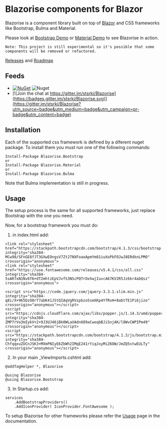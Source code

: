 # Blazorise components for Blazor

Blazorise is a component library built on top of [Blazor](https://blazor.net/) and CSS frameworks like Bootstrap, Bulma and Material.

Please look at [Bootstrap Demo](https://blazorisedemo.azurewebsites.net/) or [Material Demo](https://blazorisematerialdemo.azurewebsites.net) to see Blazorise in action.

```
Note: This project is still experimental so it's possible that some components will be removed or refactored.
```

[Releases](https://blazorise.com/docs/releases/) and [Roadmap](https://blazorise.com/docs/roadmap/)

## Feeds

* [![NuGet](https://img.shields.io/nuget/vpre/Blazorise.svg)](https://www.nuget.org/profiles/stsrki) ![Nuget](https://img.shields.io/nuget/dt/Blazorise.svg)
* [![Join the chat at https://gitter.im/stsrki/Blazorise](https://badges.gitter.im/stsrki/Blazorise.svg)](https://gitter.im/stsrki/Blazorise?utm_source=badge&utm_medium=badge&utm_campaign=pr-badge&utm_content=badge)

## Installation

Each of the supported css framework is defined by a diferent nuget package. To install them you must run one of the following commands:

```
Install-Package Blazorise.Bootstrap
or
Install-Package Blazorise.Material
or
Install-Package Blazorise.Bulma
```
Note that Bulma implementation is still in progress.

## Usage

The setup process is the same for all supported frameworks, just replace Bootstrap with the one you need.

Now, for a bootstrap framework you must do:

1. in index.html add:

```
<link rel="stylesheet" href="https://stackpath.bootstrapcdn.com/bootstrap/4.1.3/css/bootstrap.min.css" integrity="sha384-MCw98/SFnGE8fJT3GXwEOngsV7Zt27NXFoaoApmYm81iuXoPkFOJwJ8ERdknLPMO" crossorigin="anonymous">
<link rel="stylesheet" href="https://use.fontawesome.com/releases/v5.4.1/css/all.css" integrity="sha384-5sAR7xN1Nv6T6+dT2mhtzEpVJvfS3NScPQTrOxhwjIuvcA67KV2R5Jz6kr4abQsz" crossorigin="anonymous">

<script src="https://code.jquery.com/jquery-3.3.1.slim.min.js" integrity="sha384-q8i/X+965DzO0rT7abK41JStQIAqVgRVzpbzo5smXKp4YfRvH+8abtTE1Pi6jizo" crossorigin="anonymous"></script>
<script src="https://cdnjs.cloudflare.com/ajax/libs/popper.js/1.14.3/umd/popper.min.js" integrity="sha384-ZMP7rVo3mIykV+2+9J3UJ46jBk0WLaUAdn689aCwoqbBJiSnjAK/l8WvCWPIPm49" crossorigin="anonymous"></script>
<script src="https://stackpath.bootstrapcdn.com/bootstrap/4.1.3/js/bootstrap.min.js" integrity="sha384-ChfqqxuZUCnJSK3+MXmPNIyE6ZbWh2IMqE241rYiqJxyMiZ6OW/JmZQ5stwEULTy" crossorigin="anonymous"></script>
```

2. In your main _ViewImports.cshtml add:

```
@addTagHelper *, Blazorise

@using Blazorise
@using Blazorise.Bootstrap
```

3. In Startup.cs add:

```
services
    .AddBootstrapProviders()
    .AddIconProvider( IconProvider.FontAwesome );
```

To setup Blazorise for other frameworks please refer the [Usage](https://blazorise.com/docs/usage/) page in the documentation.


